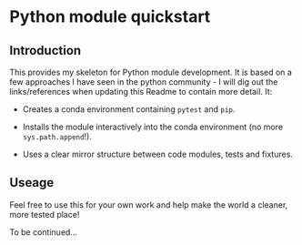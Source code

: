 # Python module quickstart

## Introduction

This provides my skeleton for Python module development. It is based on a few approaches I have seen in the python community - I will dig out the links/references when updating this Readme to contain more detail. It:

+ Creates a conda environment containing `pytest` and `pip`.

+ Installs the module interactively into the conda environment (no more `sys.path.append`!).

+ Uses a clear mirror structure between code modules, tests and fixtures.

## Useage

Feel free to use this for your own work and help make the world a cleaner, more tested place!

To be continued...
